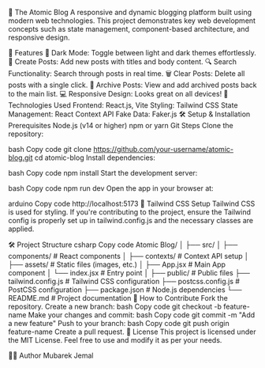 🧪 The Atomic Blog
A responsive and dynamic blogging platform built using modern web technologies. This project demonstrates key web development concepts such as state management, component-based architecture, and responsive design.

🌟 Features
🌙 Dark Mode: Toggle between light and dark themes effortlessly.
📝 Create Posts: Add new posts with titles and body content.
🔍 Search Functionality: Search through posts in real time.
🗑️ Clear Posts: Delete all posts with a single click.
📁 Archive Posts: View and add archived posts back to the main list.
💻 Responsive Design: Looks great on all devices!
🚀 Technologies Used
Frontend: React.js, Vite
Styling: Tailwind CSS
State Management: React Context API
Fake Data: Faker.js
🛠️ Setup & Installation
Prerequisites
Node.js (v14 or higher)
npm or yarn
Git
Steps
Clone the repository:

bash
Copy code
git clone https://github.com/your-username/atomic-blog.git
cd atomic-blog
Install dependencies:

bash
Copy code
npm install
Start the development server:

bash
Copy code
npm run dev
Open the app in your browser at:

arduino
Copy code
http://localhost:5173
🎨 Tailwind CSS Setup
Tailwind CSS is used for styling. If you're contributing to the project, ensure the Tailwind config is properly set up in tailwind.config.js and the necessary classes are applied.

🛠 Project Structure
csharp
Copy code
Atomic Blog/
│
├── src/
│   ├── components/       # React components
│   ├── contexts/         # Context API setup
│   ├── assets/           # Static files (images, etc.)
│   ├── App.jsx           # Main App component
│   └── index.jsx         # Entry point
│
├── public/               # Public files
├── tailwind.config.js    # Tailwind CSS configuration
├── postcss.config.js     # PostCSS configuration
├── package.json          # Node.js dependencies
└── README.md             # Project documentation
🌟 How to Contribute
Fork the repository.
Create a new branch:
bash
Copy code
git checkout -b feature-name
Make your changes and commit:
bash
Copy code
git commit -m "Add a new feature"
Push to your branch:
bash
Copy code
git push origin feature-name
Create a pull request.
📜 License
This project is licensed under the MIT License. Feel free to use and modify it as per your needs.

👨‍💻 Author
Mubarek Jemal



